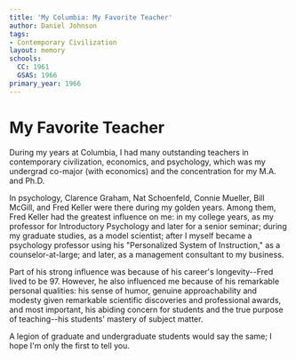```yaml
---
title: 'My Columbia: My Favorite Teacher'
author: Daniel Johnson
tags:
- Contemporary Civilization
layout: memory
schools:
  CC: 1961
  GSAS: 1966
primary_year: 1966
---
```

# My Favorite Teacher

During my years at Columbia, I had many outstanding teachers in contemporary civilization, economics, and psychology, which was my undergrad co-major (with economics) and the concentration for my M.A. and Ph.D.

In psychology, Clarence Graham, Nat Schoenfeld, Connie Mueller, Bill McGill, and Fred Keller were there during my golden years. Among them, Fred Keller had the greatest influence on me: in my college years, as my professor for Introductory Psychology and later for a senior seminar; during my graduate studies, as a model scientist;  after I myself became a psychology professor using his "Personalized System of Instruction," as a counselor-at-large; and later, as a management consultant to my business.

Part of his strong influence was because of his career's longevity--Fred lived to be 97. However, he also influenced me because of his remarkable personal qualities: his sense of humor, genuine approachability and modesty given remarkable scientific discoveries and professional awards, and most important, his abiding concern for students and the true purpose of teaching--his students' mastery of subject matter.

A legion of graduate and undergraduate students would say the same; I hope I'm only the first to tell you.
